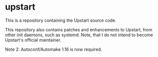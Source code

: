 # upstart
This is a repository containing the Upstart source code.

This repository also contains patches and enhancements to Upstart, from other init daemons, such as systemd. Note, that I do not intend to become Upstart's official maintainer.

Note 2: Autoconf/Automake 1.16 is now required.
